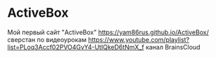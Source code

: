 # ActiveBox

Мой первый сайт  "ActiveBox" https://yam86rus.github.io/ActiveBox/ 
сверстан по видеоурокам https://www.youtube.com/playlist?list=PLoq3Accf02PVO4GvY4-UtIQkeD6tNmX_f канал BrainsCloud
